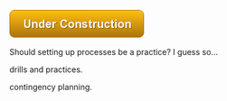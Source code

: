 ![Under Construction](images/state/uc.png)


Should setting up processes be a practice? I guess so...



drills and practices.

contingency planning.